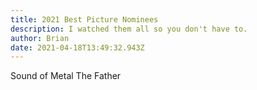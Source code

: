 ```yaml
---
title: 2021 Best Picture Nominees
description: I watched them all so you don't have to.
author: Brian
date: 2021-04-18T13:49:32.943Z
---
```

Sound of Metal
The Father
